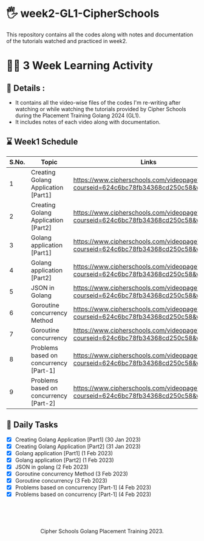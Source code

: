 # :raised_hand_with_fingers_splayed:	 week2-GL1-CipherSchools
This repository contains all the codes along with notes and documentation of the tutorials watched and practiced in week2.

# :woman_student: 3 Week Learning Activity
## :page_with_curl: Details :
- It contains all the video-wise files of the codes I'm re-writing after watching or while watching the tutorials provided by Cipher Schools during the Placement Training Golang 2024 (GL1).
- It includes notes of each video along with documentation.

## :hourglass: Week1 Schedule
| S.No. | Topic | Links |
| ----------- | ----------- | ----------- |
| 1 | Creating Golang Application [Part1] | https://www.cipherschools.com/videopage?courseid=624c6bc78fb34368cd250c58&video=8 |
| 2 | Creating Golang Application [Part2] | https://www.cipherschools.com/videopage?courseid=624c6bc78fb34368cd250c58&video=9 |
| 3 | Golang application [Part1] | https://www.cipherschools.com/videopage?courseid=624c6bc78fb34368cd250c58&video=10 |
| 4 | Golang application [Part2] |	https://www.cipherschools.com/videopage?courseid=624c6bc78fb34368cd250c58&video=11 |
| 5 | JSON in Golang |	https://www.cipherschools.com/videopage?courseid=624c6bc78fb34368cd250c58&video=12 |
| 6 | Goroutine concurrency Method | https://www.cipherschools.com/videopage?courseid=624c6bc78fb34368cd250c58&video=13 |
| 7 | Goroutine concurrency | https://www.cipherschools.com/videopage?courseid=624c6bc78fb34368cd250c58&video=14 |
| 8 | Problems based on concurrency [Part-1] | https://www.cipherschools.com/videopage?courseid=624c6bc78fb34368cd250c58&video=15 |
| 9 | Problems based on concurrency [Part-2] | https://www.cipherschools.com/videopage?courseid=624c6bc78fb34368cd250c58&video=16  |
	
## :page_facing_up: Daily Tasks
- [x] Creating Golang Application [Part1] (30 Jan 2023)
- [x] Creating Golang Application [Part2] (31 Jan 2023)
- [x] Golang application [Part1] (1 Feb 2023)
- [x] Golang application [Part2] (1 Feb 2023)
- [x] JSON in golang (2 Feb 2023)
- [x] Goroutine concurrency Method (3 Feb 2023)
- [x] Goroutine concurrency (3 Feb 2023)
- [x] Problems based on concurrency [Part-1] (4 Feb 2023)
- [x] Problems based on concurrency [Part-1] (4 Feb 2023)

<br><br><br>
<p align="center">
Cipher Schools Golang Placement Training 2023. </p>
